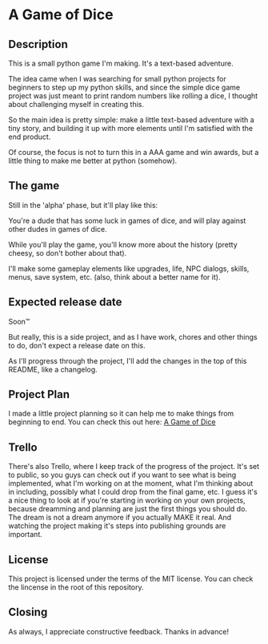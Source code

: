 # A Game of Dice

## Description

This is a small python game I'm making. It's a text-based adventure.

The idea came when I was searching for small python projects for beginners to step up my python skills, and since the simple dice game project was just meant to print random numbers like rolling a dice, I thought about challenging myself in creating this.

So the main idea is pretty simple: make a little text-based adventure with a tiny story, and building it up with more elements until I'm satisfied with the end product.

Of course, the focus is not to turn this in a AAA game and win awards, but a little thing to make me better at python (somehow).

## The game

Still in the 'alpha' phase, but it'll play like this:

You're a dude that has some luck in games of dice, and will play against other dudes in games of dice.

While you'll play the game, you'll know more about the history (pretty cheesy, so don't bother about that).

I'll make some gameplay elements like upgrades, life, NPC dialogs, skills, menus, save system, etc. (also, think about a better name for it).

## Expected release date

Soon™

But really, this is a side project, and as I have work, chores and other things to do, don't expect a release date on this.

As I'll progress through the project, I'll add the changes in the top of this README, like a changelog.

## Project Plan

I made a little project planning so it can help me to make things from beginning to end. You can check this out here: [A Game of Dice](https://docs.google.com/document/d/1_EE2bnt9n8NKdreAe_ASHtDF8hAiSuswM3SmvQQ-y4M/edit?usp=sharing)

## Trello

There's also Trello, where I keep track of the progress of the project. It's set to public, so you guys can check out if you want to see what is being implemented, what I'm working on at the moment, what I'm thinking about in including, possibly what I could drop from the final game, etc. I guess it's a nice thing to look at if you're starting in working on your own projects, because dreamming and planning are just the first things you should do. The dream is not a dream anymore if you actually MAKE it real. And watching the project making it's steps into publishing grounds are important.

## License

This project is licensed under the terms of the MIT license. You can check the lincense in the root of this repository.

## Closing

As always, I appreciate constructive feedback. Thanks in advance!
